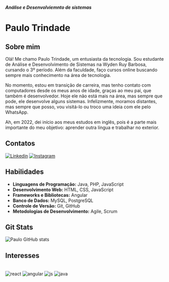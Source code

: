 **_Análise e Desenvolviemnto de sistemas_**

# Paulo Trindade

## Sobre mim

Olá! Me chamo Paulo Trindade, um entusiasta da tecnologia. Sou estudante de Análise e Desenvolvimento de Sistemas na Wyden Ruy Barbosa, cursando o 3º período. Além da faculdade, faço cursos online buscando sempre mais conhecimento na área de tecnologia.

No momento, estou em transição de carreira, mas tenho contato com computadores desde os meus anos de idade, graças ao meu pai, que também é desenvolvedor. Hoje ele não está mais na área, mas sempre que pode, ele desenvolve alguns sistemas. Infelizmente, moramos distantes, mas sempre que posso, vou visitá-lo ou troco uma ideia com ele pelo WhatsApp.

Ah, em 2022, dei início aos meus estudos em inglês, pois é a parte mais importante do meu objetivo: aprender outra língua e trabalhar no exterior.

## Contatos

[![Linkedin](https://img.shields.io/badge/LinkedIn-0077B5?style=for-the-badge&logo=linkedin&logoColor=white)](https://www.linkedin.com/in/paulotrindadee/)
[![Instagram](https://img.shields.io/badge/Instagram-E4405F?style=for-the-badge&logo=instagram&logoColor=white)](https://www.instagram.com/opaulotrindade/)

## Habilidades

- **Linguagens de Programação:** Java, PHP, JavaScript
- **Desenvolvimento Web:** HTML, CSS, JavaScript
- **Frameworks e Bibliotecas:** Angular
- **Banco de Dados:** MySQL, PostgreSQL
- **Controle de Versão:** Git, GitHub
- **Metodologias de Desenvolvimento:** Agile, Scrum

## Git Stats

![Paulo GitHub stats](https://github-readme-stats.vercel.app/api?username=paulotrindadee&show_icons=true&theme=dracula)

## Interesses

<div style="display: inline_block"><br/>
<img  align="center" alt="react" src="https://img.shields.io/badge/React-000?style=for-the-badge&logo=react" />
<img  align="center" alt="angular" src="https://img.shields.io/badge/Angular-000?style=for-the-badge&logo=angular&logoColor=C3002F" />
<img  align="center" alt="js" src="https://img.shields.io/badge/JavaScript-000?style=for-the-badge&logo=javascript" />
<img  align="center" alt="java" src="https://img.shields.io/badge/Java-000?style=for-the-badge&logo=java" />
</div><br/>
